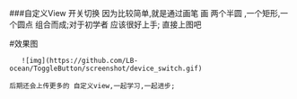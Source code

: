 ###自定义View 开关切换
    因为比较简单,就是通过画笔 画 两个半圆 ,一个矩形,一个圆点 组合而成;对于初学者 应该很好上手;
    直接上图吧

#效果图

       ![img](https://github.com/LB-ocean/ToggleButton/screenshot/device_switch.gif)

    后期还会上传更多的 自定义view,一起学习,一起进步;
